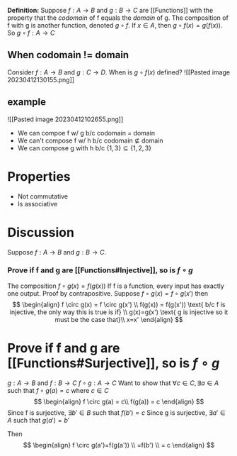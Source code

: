 **Definition:** Suppose $f: A \to B$ and $g: B\to C$ are [[Functions]] with the property that the *codomain* of f equals the *domain* of g. 
The composition of f with g is another function, denoted $g \circ f$.
If $x \in A$, then $g \circ f(x)=g(f(x))$. So $g \circ f : A\to C$


## When codomain != domain
Consider $f: A\to B$ and $g: C \to D$. When is $g \circ f(x)$ defined?
![[Pasted image 20230412130155.png]]

## example
![[Pasted image 20230412102655.png]]
- We can compoe f w/ g b/c codomain = domain
- We can't compose f w/ h b/c codomain $\nsubseteq$ domain
- We can compose g with h b/c    $\{ 1,3 \} \subseteq \{ 1,2,3 \}$

# Properties
- Not commutative
- Is associative

# Discussion
Suppose $f: A \to B$ and $g: B\to C$.

### Prove if f and g are [[Functions#Injective]], so is $f \circ g$
The composition $f \circ g(x)=f(g(x))$
If f is a function, every input has exactly one output. 
Proof by contrapositive. Suppose $f \circ g(x)=f \circ g(x')$ then
$$
\begin{align}
f \circ g(x) = f \circ g(x') \\
f(g(x)) = f(g(x')) \text{ b/c f is injective, the only way this is true is if} \\
g(x)=g(x') \text{ g is injective so it must be the case that}\\
x=x'
\end{align}
$$

# Prove if f and g are [[Functions#Surjective]], so is $f \circ g$
$g: A\to B$ and $f: B\to C$
$f \circ g : A \to C$
Want to show that $\forall c \in C, \exists a \in A$ such that $f \circ g(a)=c$ where $c \in C$
$$
\begin{align}
f \circ g(a) = c\\
f(g(a)) = c
\end{align}
$$
Since f is surjective, $\exists  b' \in B$ such that $f(b')=c$
Since g is surjective, $\exists a' \in A$ such that $g(a')=b'$

Then
$$
\begin{align}
f \circ g(a')=f(g(a')) \\
=f(b') \\
= c
\end{align}
$$
